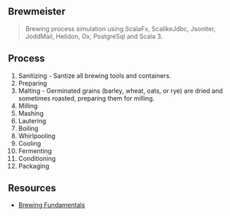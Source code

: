 Brewmeister
-----------
>Brewing process simulation using ScalaFx, ScalikeJdbc, Jsoniter, JoddMail, Helidon, Ox, PostgreSql and Scala 3.

Process
-------
1. Sanitizing - Santize all brewing tools and containers.
2. Preparing
3. Malting - Germinated grains (barley, wheat, oats, or rye) are dried and sometimes roasted, preparing them for milling.
4. Milling
5. Mashing
6. Lautering
7. Boiling
8. Whirlpooling
9. Cooling
10. Fermenting
11. Conditioning
12. Packaging

Resources
---------
* [Brewing Fundamentals](https://beerconnoisseur.com/articles/beer-101-fundamental-steps-brewing)